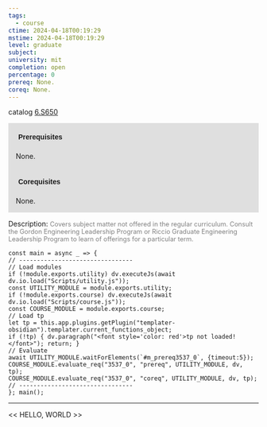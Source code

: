 ```yaml
---
tags:
  - course
ctime: 2024-04-18T00:19:29
mstime: 2024-04-18T00:19:29
level: graduate
subject: 
university: mit
completion: open
percentage: 0
prereq: None.
coreq: None.
---
```


catalog [6.S650](http://student.mit.edu/catalog/m6e.html#6.S650)

<span style="display: block; padding: 15px; background-color: rgb(100, 100, 100, 0.2);"><font id="m_prereq3537_0" style="display: block; font-family: Arial, sans-serif; font-weight: bold; padding: 5px">Prerequisites</font><br><span id="prereq3537_0">None.</span></span>
<span style="display: block; padding: 15px; background-color: rgb(100, 100, 100, 0.2);"><font id="m_coreq3537_0" style="display: block; font-family: Arial, sans-serif; font-weight: bold; padding: 5px">Corequisites</font><br><span id="coreq3537_0">None.</span></span>

<font style="">Description:</font>
<font style="color: grey; font-size: 0.8rem;">Covers subject matter not offered in the regular curriculum. Consult the Gordon Engineering Leadership Program or Riccio Graduate Engineering Leadership Program to learn of offerings for a particular term.</font>

```dataviewjs
const main = async _ => {
// --------------------------------
// Load modules
if (!module.exports.utility) dv.executeJs(await dv.io.load("Scripts/utility.js"));
const UTILITY_MODULE = module.exports.utility;
if (!module.exports.course) dv.executeJs(await dv.io.load("Scripts/course.js"));
const COURSE_MODULE = module.exports.course;
// Load tp
let tp = this.app.plugins.getPlugin("templater-obsidian").templater.current_functions_object;
if (!tp) { dv.paragraph("<font style='color: red'>tp not loaded!</font>"); return; }
// Evaluate
await UTILITY_MODULE.waitForElements(`#m_prereq3537_0`, {timeout:5});
COURSE_MODULE.evaluate_req("3537_0", "prereq", UTILITY_MODULE, dv, tp);
COURSE_MODULE.evaluate_req("3537_0", "coreq", UTILITY_MODULE, dv, tp);
// --------------------------------
}; main();
```

---

<< HELLO, WORLD >>
